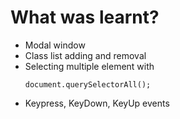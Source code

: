 # What was learnt?

- Modal window
- Class list adding and removal
- Selecting multiple element with
  ```
  document.querySelectorAll();
  ```
- Keypress, KeyDown, KeyUp events
